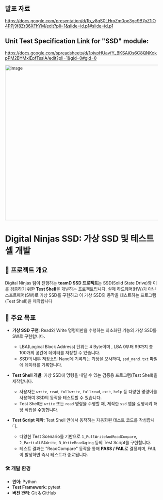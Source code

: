 ## 발표 자료
https://docs.google.com/presentation/d/1b_y8qS0LHroZm0pe3gc9B7pZ1iO4PPj9f8Zr36XFhYM/edit?pli=1&slide=id.p1#slide=id.p1

## Unit Test Specification Link for "SSD" module:
https://docs.google.com/spreadsheets/d/1pivpHUavfY_BKSAiOs6C8QNKokpPM2BYMxlEpfTssiA/edit?pli=1&gid=0#gid=0

<img width="512" height="512" alt="image" src="https://github.com/user-attachments/assets/50815c8a-b73c-45f3-a699-b2009bba93b4" />

# Digital Ninjas SSD: 가상 SSD 및 테스트 셸 개발

## 🌟 프로젝트 개요

Digital Ninjas 팀이 진행하는 **teamD SSD 프로젝트**는 SSD(Solid State Drive)와 이를 검증하기 위한 **Test Shell**을 개발하는 프로젝트입니다. 실제 하드웨어(HW)가 아닌 소프트웨어(SW)로 가상 SSD를 구현하고 이 가상 SSD의 동작을 테스트하는 프로그램(Test Shell)을 제작합니다

## 🚀 주요 목표

  * **가상 SSD 구현**: Read와 Write 명령어만을 수행하는 최소화된 기능의 가상 SSD를 SW로 구현합니다.

      * LBA(Logical Block Address) 단위는 4 Byte이며 , LBA 0부터 99까지 총 100개의 공간에 데이터를 저장할 수 있습니다.
      * SSD의 내부 저장소인 Nand에 기록되는 과정을 모사하여, `ssd_nand.txt` 파일에 데이터를 기록합니다.

  * **Test Shell 개발**: 가상 SSD에 명령을 내릴 수 있는 검증용 프로그램(Test Shell)을 제작합니다.

      * 사용자는 `write`, `read`, `fullwrite`, `fullread`, `exit`, `help` 등 다양한 명령어를 사용하여 SSD의 동작을 테스트할 수 있습니다.
      * Test Shell은 `write` 또는 `read` 명령을 수행할 때, 제작한 `ssd` 앱을 실행시켜 해당 작업을 수행합니다.

  * **Test Script 제작**: Test Shell 안에서 동작하는 자동화된 테스트 코드를 작성합니다.

      * 다양한 Test Scenario를 기반으로 `1_FullWriteAndReadCompare`, `2_PartialLBAWrite`, `3_WriteReadAging` 등의 Test Script를 구현합니다.
      * 테스트 결과는 "ReadCompare" 동작을 통해 **PASS / FAIL**로 결정되며, FAIL이 발생하면 즉시 테스트가 종료됩니다.


### 🛠️ 개발 환경

  * **언어**:  Python 
  * **Test Framework**: pytest
  * **버전 관리**: Git & GitHub




